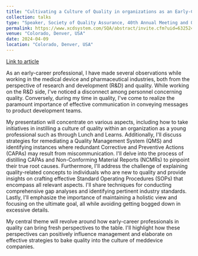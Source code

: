 ```yaml
---
title: "Cultivating a Culture of Quality in organizations as an Early-Career professional"
collection: talks
type: "Speaker, Society of Quality Assurance, 40th Annual Meeting and Quality College"
permalink: https://www.xcdsystem.com/SQA/abstract/invite.cfm?uid=632524&hid=7C541771-04F9-F7DF-1E383D05D8B354CF&aid=311849&caid=9&cid=4115
venue: "Colorado, Denver, USA"
date: 2024-04-09
location: "Colorado, Denver, USA"
---
```


[Link to article](https://northeastern-my.sharepoint.com/:w:/r/personal/chakraborty_at_northeastern_edu/Documents/SQA%20Article.docx?d=w83c352bf71a24b88abcb1da8ca1bee00&csf=1&web=1&e=vIOntj)

As an early-career professional, I have made several observations while working in the medical device and pharmaceutical industries, both from the perspective of research and development (R&D) and quality. While working on the R&D side, I've noticed a disconnect among personnel concerning quality. Conversely, during my time in quality, I've come to realize the paramount importance of effective communication in conveying messages to product development teams.

My presentation will concentrate on various aspects, including how to take initiatives in instilling a culture of quality within an organization as a young professional such as through Lunch and Learns. Additionally, I'll discuss strategies for remediating a Quality Management System (QMS) and identifying instances where redundant Corrective and Preventive Actions (CAPAs) may result from miscommunication. I'll delve into the process of distilling CAPAs and Non-Conforming Material Reports (NCMRs) to pinpoint their true root causes. Furthermore, I'll address the challenge of explaining quality-related concepts to individuals who are new to quality and provide insights on crafting effective Standard Operating Procedures (SOPs) that encompass all relevant aspects. I'll share techniques for conducting comprehensive gap analyses and identifying pertinent industry standards. Lastly, I'll emphasize the importance of maintaining a holistic view and focusing on the ultimate goal, all while avoiding getting bogged down in excessive details.

My central theme will revolve around how early-career professionals in quality can bring fresh perspectives to the table. I'll highlight how these perspectives can positively influence management and elaborate on effective strategies to bake quality into the culture of meddevice companies.